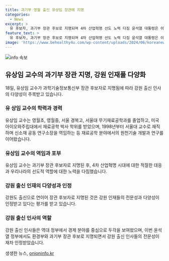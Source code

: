 ```yaml
---
title: 과기부 영월 출신 유상임 장관에 지명
categories:
  - News
excerpt: >
  유 후보자, 과기부 장관 후보로 지명되며 4차 산업혁명 선도 노력 다짐 윤석열 대통령은 이번에 서울대 재료공학부 교수인 유상임을 신임 과학기술정보통신부 장관으로 지명했다. 유 후보자는 영월 출신으로, 서울대와 미국 아이오와주립대에서 학업을 이어가며 재료공학 분야에서 노력해왔다. 이에 대통령실은 그의 경험을 바탕으로 R&D 시스템 혁신과 첨단 기술 혁명에 대한 지도력을 강조하고 있으며, 강원 인재풀의 다양화에 주목하고 있는 것으로 나타났다. 이로써 유 후보자는 4차 산업혁명 시대에 대한 적절한 대응과 선도를 다짐했다.
feature_text: >
  유 후보자, 과기부 장관 후보로 지명되며 4차 산업혁명 선도 노력 다짐 윤석열 대통령은 이번에 서울대 재료공학부 교수인 유상임을 신임 과학기술정보통신부 장관으로 지명했다. 유 후보자는 영월 출신으로, 서울대와 미국 아이오와주립대에서 학업을 이어가며 재료공학 분야에서 노력해왔다. 이에 대통령실은 그의 경험을 바탕으로 R&D 시스템 혁신과 첨단 기술 혁명에 대한 지도력을 강조하고 있으며, 강원 인재풀의 다양화에 주목하고 있는 것으로 나타났다. 이로써 유 후보자는 4차 산업혁명 시대에 대한 적절한 대응과 선도를 다짐했다.
image: 'https://www.behealthy4u.com/wp-content/uploads/2024/06/koreanews.jpg'
---
```


<p><img src="https://www.behealthy4u.com/wp-content/uploads/2024/06/koreanews.jpg" alt="info 속보" /></p>

<h2 data-ke-size="size26">유상임 교수의 과기부 장관 지명, 강원 인재풀 다양화</h2>

<p data-ke-size="size16">18일, 유상임 교수가 과학기술정보통신부 장관 후보자로 지명됨에 따라 강원 출신 인사의 다양성이 주목받고 있습니다.</p>

<h3>유 상임 교수의 학력과 경력</h3>

<p data-ke-size="size16">유상임 교수는 영월초, 영월중, 서울 경복고, 서울대 무기재료공학과를 졸업하고, 미국 아이오와주립대에서 재료공학 박사 학위를 받았으며, 1998년부터 서울대 교수로 재직하며 신소재 공동 연구소장을 역임하는 등 재료공학 분야에서의 원천기술 개발과 연구를 이어왔습니다.</p>

<h3>유상임 교수의 역임과 포부</h3>

<p data-ke-size="size16">유상임 교수는 과기부 장관 후보자로 지명된 후, 4차 산업혁명 시대에 대한 적절한 대응과 우리나라의 선도적 역할에 대한 노력을 다짐했습니다.</p>

<h3>강원 출신 인재의 다양성과 인정</h3>

<p data-ke-size="size16">강원도 출신으로 연이어 장관 후보자로 지명된 것은 강원 인재들의 전문성과 다양성이 인정받고 있다는 평가를 받고 있습니다.</p>

<h3>강원 출신 인사의 역할</h3>

<p data-ke-size="size16">강원 출신 인사들은 역대 정부에서 경제 분야를 중심으로 두각을 보여왔으며, 이번 윤석열 정부에서도 환경부와 과기부 장관 후보로 지명되면서 강원 출신 인사들의 전문성이 재차 인정받았습니다.</p>
생생한 뉴스, <a href="https://onioninfo.kr" rel="dofollow">onioninfo.kr</a>


